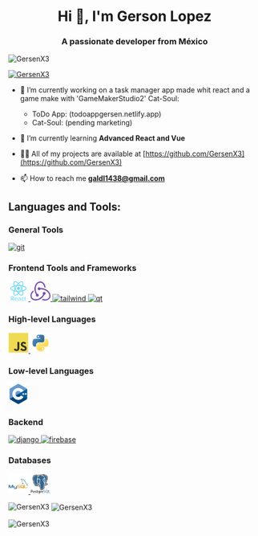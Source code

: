 <h1 align="center">Hi 👋, I'm Gerson Lopez</h1>
<h3 align="center">A passionate developer from México</h3>

<p align="left"> <img src="https://komarev.com/ghpvc/?username=GersenX3&label=Profile%20views&color=0e75b6&style=flat" alt="GersenX3" /> </p>

<p align="left"> <a href="https://github.com/ryo-ma/github-profile-trophy"><img src="https://github-profile-trophy.vercel.app/?username=GersenX3" alt="GersenX3" /></a> </p>

- 🔭 I’m currently working on a task manager app made whit react and a game make with 'GameMakerStudio2' Cat-Soul:
    - ToDo App: (todoappgersen.netlify.app)
    - Cat-Soul: (pending marketing)

- 🌱 I’m currently learning **Advanced React and Vue**

- 👨‍💻 All of my projects are available at [https://github.com/GersenX3](https://github.com/GersenX3)

- 📫 How to reach me **galdl1438@gmail.com**




<h2 align="left">Languages and Tools:</h2>

<p align="left">
<h3 align="left">General Tools</h4>
<a href="https://git-scm.com/" target="_blank" rel="noreferrer">
<img src="https://www.vectorlogo.zone/logos/git-scm/git-scm-icon.svg" alt="git" width="40" height="40" />
</a>

<h3 align="left">Frontend Tools and Frameworks</h4>

<a href="https://reactjs.org/" target="_blank" rel="noreferrer">
<img src="https://raw.githubusercontent.com/devicons/devicon/master/icons/react/react-original-wordmark.svg" alt="react" width="40" height="40" />
</a>
<a href="https://redux.js.org" target="_blank" rel="noreferrer">
<img src="https://raw.githubusercontent.com/devicons/devicon/master/icons/redux/redux-original.svg" alt="redux" width="40" height="40" />
</a>
<a href="https://tailwindcss.com/" target="_blank" rel="noreferrer">
<img src="https://www.vectorlogo.zone/logos/tailwindcss/tailwindcss-icon.svg" alt="tailwind" width="40" height="40"/>
</a>
<a href="https://www.qt.io/" target="_blank" rel="noreferrer">
<img src="https://upload.wikimedia.org/wikipedia/commons/0/0b/Qt_logo_2016.svg" alt="qt" width="40" height="40"/>
</a>

<h3 align="left">High-level Languages</h4>
<a href="https://developer.mozilla.org/en-US/docs/Web/JavaScript" target="_blank" rel="noreferrer">
<img src="https://raw.githubusercontent.com/devicons/devicon/master/icons/javascript/javascript-original.svg" alt="javascript" width="40" height="40"/>
</a>
<a href="https://www.python.org" target="_blank" rel="noreferrer">
<img src="https://raw.githubusercontent.com/devicons/devicon/master/icons/python/python-original.svg" alt="python" width="40" height="40"/>
</a>

<h3 align="left">Low-level Languages</h4>
<a href="https://www.w3schools.com/cpp/" target="_blank" rel="noreferrer">
<img src="https://raw.githubusercontent.com/devicons/devicon/master/icons/cplusplus/cplusplus-original.svg" alt="cplusplus" width="40" height="40"/>
</a>
<h3 align="left">Backend</h4>
<a href="https://www.djangoproject.com/" target="_blank" rel="noreferrer">
<img src="https://cdn.worldvectorlogo.com/logos/django.svg" alt="django" width="40" height="40"/>
</a>
<a href="https://firebase.google.com/" target="_blank" rel="noreferrer">
<img src="https://www.vectorlogo.zone/logos/firebase/firebase-icon.svg" alt="firebase" width="40" height="40"/>
</a>
<h3 align="left">Databases</h4>
<a href="https://www.mysql.com/" target="_blank" rel="noreferrer">
<img src="https://raw.githubusercontent.com/devicons/devicon/master/icons/mysql/mysql-original-wordmark.svg" alt="mysql" width="40" height="40"/>
</a>
<a href="https://www.postgresql.org" target="_blank" rel="noreferrer">
<img src="https://raw.githubusercontent.com/devicons/devicon/master/icons/postgresql/postgresql-original-wordmark.svg" alt="postgresql" width="40" height="40"/>
</a>

    
</p><img align="left" src="https://github-readme-stats.vercel.app/api/top-langs?username=GersenX3&show_icons=true&locale=en&layout=compact" alt="GersenX3" /></p>

<p>&nbsp;<img align="center" src="https://github-readme-stats.vercel.app/api?username=GersenX3&show_icons=true&locale=en" alt="GersenX3" /></p>

<p><img align="center" src="https://github-readme-streak-stats.herokuapp.com/?user=GersenX3&" alt="GersenX3" /></p>
